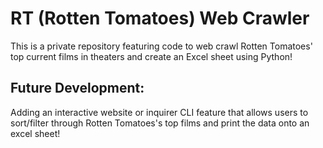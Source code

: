 # RT (Rotten Tomatoes) Web Crawler
This is a private repository featuring code to web crawl Rotten Tomatoes' top current films in theaters and create an Excel sheet using Python!

## Future Development:
Adding an interactive website or inquirer CLI feature that allows users to sort/filter through Rotten Tomatoes's top films and print the data onto an excel sheet!
